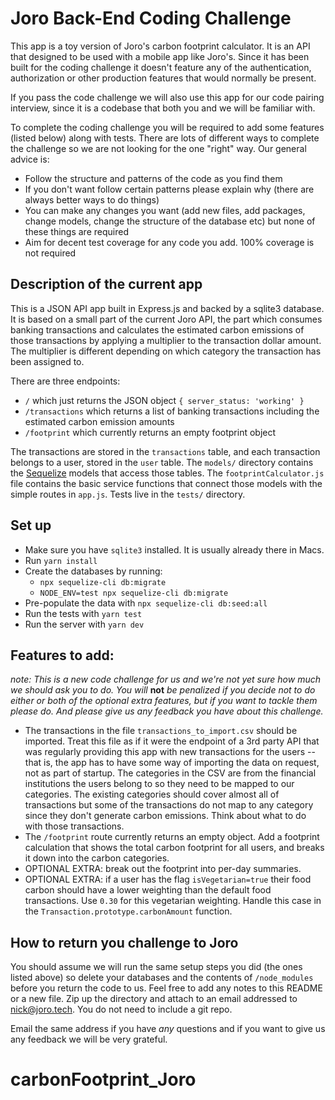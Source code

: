 # Joro Back-End Coding Challenge

This app is a toy version of Joro's carbon footprint calculator.   It is an API that designed to be used with a mobile app like Joro's. Since it has been built for the coding challenge it doesn't feature any of the authentication, authorization or other production features that would normally be present.

If you pass the code challenge we will also use this app for our code pairing interview, since it is a codebase that both you and we will be familiar with.

To complete the coding challenge you will be required to add some features (listed below) along with tests. There are lots of different ways to complete the challenge so we are not looking for the one "right" way. Our general advice is:

*  Follow the structure and patterns of the code as you find them
*  If you don't want follow certain patterns please explain why (there are always better ways to do things)
*  You can make any changes you want (add new files, add packages, change models, change the structure of the database etc) but none of these things are required
*  Aim for decent test coverage for any code you add. 100% coverage is not required

## Description of the current app

This is a JSON API app built in Express.js and backed by a sqlite3 database. It is based on a small part of the current Joro API, the part which consumes banking transactions and calculates the estimated carbon emissions of those transactions by applying a multiplier to the transaction dollar amount. The multiplier is different depending on which category the transaction has been assigned to.

There are three endpoints:

* `/` which just returns the JSON object `{ server_status: 'working' }`
* `/transactions` which returns a list of banking transactions including the estimated carbon emission amounts
* `/footprint` which currently returns an empty footprint object

The transactions are stored in the `transactions` table, and each transaction belongs to a user, stored in the `user` table. The `models/` directory contains the [Sequelize](https://sequelize.org) models that access those tables. The `footprintCalculator.js` file contains the basic service functions that connect those models with the simple routes in `app.js`. Tests live in the `tests/` directory.

## Set up

* Make sure you have `sqlite3` installed. It is usually already there in Macs.
* Run `yarn install`
* Create the databases by running:
	* `npx sequelize-cli db:migrate`
	* `NODE_ENV=test npx sequelize-cli db:migrate`
* Pre-populate the data with `npx sequelize-cli db:seed:all`
* Run the tests with `yarn test`
* Run the server with `yarn dev`

## Features to add:
_note: This is a new code challenge for us and we're not yet sure how much we should ask you to do. You will_ **not** _be penalized if you decide not to do either or both of the optional extra features, but if you want to tackle them please do. And please give us any feedback you have about this challenge._

* The transactions in the file `transactions_to_import.csv` should be imported. Treat this file as if it were the endpoint of a 3rd party API that was regularly providing this app with new transactions for the users -- that is, the app has to have some way of importing the data on request, not as part of startup. The categories in the CSV are from the financial institutions the users belong to so they need to be mapped to our categories. The existing categories should cover almost all of transactions but some of the transactions do not map to any category since they don't generate carbon emissions. Think about what to do with those transactions.
* The `/footprint` route currently returns an empty object. Add a footprint calculation that shows the total carbon footprint for all users, and breaks it down into the carbon categories.
* OPTIONAL EXTRA: break out the footprint into per-day summaries.
* OPTIONAL EXTRA: if a user has the flag `isVegetarian=true` their food carbon should have a lower weighting than the default food transactions. Use `0.30` for this vegetarian weighting. Handle this case in the `Transaction.prototype.carbonAmount` function.

## How to return you challenge to Joro

You should assume we will run the same setup steps you did (the ones listed above) so delete your databases and the contents of `/node_modules` before you return the code to us. Feel free to add any notes to this README or a new file. Zip up the directory and attach to an email addressed to [nick@joro.tech](mailto:nick@joro.tech). You do not need to include a git repo.

Email the same address if you have _any_ questions and if you want to give us any feedback we will be very grateful.
# carbonFootprint_Joro
